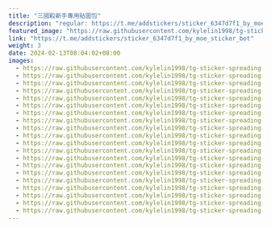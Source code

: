 ```yaml
---
title: "三國殺新手專用貼圖包"
description: "regular: https://t.me/addstickers/sticker_6347d7f1_by_moe_sticker_bot"
featured_image: "https://raw.githubusercontent.com/kylelin1998/tg-sticker-spreading-worldwide-images/main/img/49b01ca1-a41a-4531-8d82-2ef451a53db7.jpg"
link: "https://t.me/addstickers/sticker_6347d7f1_by_moe_sticker_bot"
weight: 3
date: 2024-02-13T08:04:02+08:00
images:
  - https://raw.githubusercontent.com/kylelin1998/tg-sticker-spreading-worldwide-images/main/img/49b01ca1-a41a-4531-8d82-2ef451a53db7.jpg
  - https://raw.githubusercontent.com/kylelin1998/tg-sticker-spreading-worldwide-images/main/img/04d2db02-3f66-4f57-bbda-dbda1b8bcbba.jpg
  - https://raw.githubusercontent.com/kylelin1998/tg-sticker-spreading-worldwide-images/main/img/99ba693a-6052-4371-8593-7286ebb124ef.jpg
  - https://raw.githubusercontent.com/kylelin1998/tg-sticker-spreading-worldwide-images/main/img/ff051aec-fed3-4f6f-9ddd-f3b1f8536c44.jpg
  - https://raw.githubusercontent.com/kylelin1998/tg-sticker-spreading-worldwide-images/main/img/38dc598a-9262-494c-88cc-bb5e1325746c.jpg
  - https://raw.githubusercontent.com/kylelin1998/tg-sticker-spreading-worldwide-images/main/img/a9cd7016-24f9-4c71-895f-379bf8b13e34.jpg
  - https://raw.githubusercontent.com/kylelin1998/tg-sticker-spreading-worldwide-images/main/img/718c4edb-72c2-4889-b900-3e0b00650761.jpg
  - https://raw.githubusercontent.com/kylelin1998/tg-sticker-spreading-worldwide-images/main/img/caa2d455-2f71-4048-837b-8cc56a132b6e.jpg
  - https://raw.githubusercontent.com/kylelin1998/tg-sticker-spreading-worldwide-images/main/img/25979126-548c-49bb-a44e-83cf9acd3810.jpg
  - https://raw.githubusercontent.com/kylelin1998/tg-sticker-spreading-worldwide-images/main/img/f9370ea6-f6f9-4a13-87c2-251984cef47f.jpg
  - https://raw.githubusercontent.com/kylelin1998/tg-sticker-spreading-worldwide-images/main/img/79188ce7-f9a8-4081-8108-6bac8969038b.jpg
  - https://raw.githubusercontent.com/kylelin1998/tg-sticker-spreading-worldwide-images/main/img/2a8326d5-002b-4627-aeb4-8651049c7e33.jpg
  - https://raw.githubusercontent.com/kylelin1998/tg-sticker-spreading-worldwide-images/main/img/d419b7fd-8478-4c6b-8103-dc3a79cdb737.jpg
  - https://raw.githubusercontent.com/kylelin1998/tg-sticker-spreading-worldwide-images/main/img/cfde89bb-4d60-46fe-b9cc-ed6347102780.jpg
  - https://raw.githubusercontent.com/kylelin1998/tg-sticker-spreading-worldwide-images/main/img/61b00fdd-8fcf-4117-aeec-4cf18b3329b5.jpg
  - https://raw.githubusercontent.com/kylelin1998/tg-sticker-spreading-worldwide-images/main/img/5816ee63-851d-47c9-b532-a5e6c41ee4b8.jpg
  - https://raw.githubusercontent.com/kylelin1998/tg-sticker-spreading-worldwide-images/main/img/e92f2f1f-42ee-4863-9ee7-f4e259554b47.jpg
  - https://raw.githubusercontent.com/kylelin1998/tg-sticker-spreading-worldwide-images/main/img/61a2621c-5a48-4273-b779-33d31c94b593.jpg
  - https://raw.githubusercontent.com/kylelin1998/tg-sticker-spreading-worldwide-images/main/img/bdb5c4ae-b4ac-49ce-873c-5ee57b0a6816.jpg
  - https://raw.githubusercontent.com/kylelin1998/tg-sticker-spreading-worldwide-images/main/img/02ed2087-f9cf-49c1-890f-533200900d48.jpg
---
```


